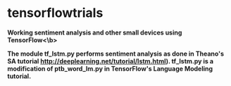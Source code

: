 # tensorflowtrials
<b>Working sentiment analysis and other small devices using TensorFlow<\b>

The module tf_lstm.py performs sentiment analysis as done in Theano's SA tutorial 
http://deeplearning.net/tutorial/lstm.html). tf_lstm.py is a modification of
ptb_word_lm.py in TensorFlow's Language Modeling tutorial.

